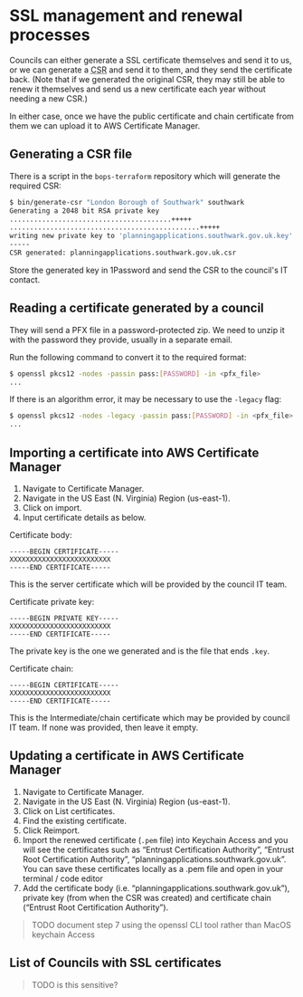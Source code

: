 # SSL management and renewal processes

Councils can either generate a SSL certificate themselves and send it to us, or we can generate a <abbr title="certificate signing request">CSR</abbr> and send it to them, and they send the certificate back. (Note that if we generated the original CSR, they may still be able to renew it themselves and send us a new certificate each year without needing a new CSR.)

In either case, once we have the public certificate and chain certificate from them we can upload it to AWS Certificate Manager.

## Generating a CSR file

There is a script in the `bops-terraform` repository which will generate the required CSR:

```sh
$ bin/generate-csr "London Borough of Southwark" southwark
Generating a 2048 bit RSA private key
........................................+++++
...............................................+++++
writing new private key to 'planningapplications.southwark.gov.uk.key'
-----
CSR generated: planningapplications.southwark.gov.uk.csr

```

Store the generated key in 1Password and send the CSR to the council's IT contact.

## Reading a certificate generated by a council

They will send a PFX file in a password-protected zip. We need to unzip it with the password they provide, usually in a separate email.

Run the following command to convert it to the required format:

```sh
$ openssl pkcs12 -nodes -passin pass:[PASSWORD] -in <pfx_file>
...
```

If there is an algorithm error, it may be necessary to use the `-legacy` flag:

```sh
$ openssl pkcs12 -nodes -legacy -passin pass:[PASSWORD] -in <pfx_file>
...
```

## Importing a certificate into AWS Certificate Manager

1. Navigate to Certificate Manager.
2. Navigate in the US East (N. Virginia) Region (us-east-1).
3. Click on import.
4. Input certificate details as below.

Certificate body:

```
-----BEGIN CERTIFICATE-----
XXXXXXXXXXXXXXXXXXXXXXXXX
-----END CERTIFICATE-----
```

This is the server certificate which will be provided by the council IT team.

Certificate private key:

```
-----BEGIN PRIVATE KEY-----
XXXXXXXXXXXXXXXXXXXXXXXXX
-----END CERTIFICATE-----
```

The private key is the one we generated and is the file that ends `.key`.

Certificate chain:

```
-----BEGIN CERTIFICATE-----
XXXXXXXXXXXXXXXXXXXXXXXXX
-----END CERTIFICATE-----
```

This is the Intermediate/chain certificate which may be provided by council IT team. If none was provided, then leave it empty.

## Updating a certificate in AWS Certificate Manager

1. Navigate to Certificate Manager.
2. Navigate in the US East (N. Virginia) Region (us-east-1).
3. Click on List certificates.
4. Find the existing certificate.
5. Click Reimport.
6. Import the renewed certificate (`.pem` file) into Keychain Access and you will see the certificates such as “Entrust Certification Authority”, “Entrust Root Certification Authority”, “planningapplications.southwark.gov.uk”. You can save these certificates locally as a .pem file and open in your terminal / code editor
7. Add the certificate body (i.e. “planningapplications.southwark.gov.uk”), private key (from when the CSR was created) and certificate chain (“Entrust Root Certification Authority”).

> TODO document step 7 using the openssl CLI tool rather than MacOS keychain Access

## List of Councils with SSL certificates

> TODO is this sensitive?
